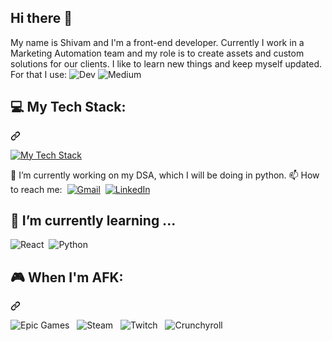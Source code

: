 ## Hi there 👋

<p dir="auto" style="verticle-align: middle;">
My name is Shivam and I'm a front-end developer. Currently I work in a Marketing Automation team and my role is to create assets and custom solutions for our clients. I like to learn new things and keep myself updated. For that I use: 
  <img src="https://img.shields.io/badge/dev.to-0A0A0A?style=for-the-badge&logo=dev.to&logoColor=white" alt="Dev">
  <img src="https://img.shields.io/badge/Medium-12100E?style=for-the-badge&logo=medium&logoColor=white" alt="Medium">
</p>

<div class="markdown-heading" dir="auto">
  <h2 class="heading-element" dir="auto">💻 My Tech Stack:</h2>
  <a id="user-content--my-tech-stack" class="anchor" aria-label="Permalink: 💻 My Tech Stack:" href="#-my-tech-stack">
    <svg class="octicon octicon-link" viewBox="0 0 16 16" version="1.1" width="16" height="16" aria-hidden="true">
      <path d="m7.775 3.275 1.25-1.25a3.5 3.5 0 1 1 4.95 4.95l-2.5 2.5a3.5 3.5 0 0 1-4.95 0 .751.751 0 0 1 .018-1.042.751.751 0 0 1 1.042-.018 1.998 1.998 0 0 0 2.83 0l2.5-2.5a2.002 2.002 0 0 0-2.83-2.83l-1.25 1.25a.751.751 0 0 1-1.042-.018.751.751 0 0 1-.018-1.042Zm-4.69 9.64a1.998 1.998 0 0 0 2.83 0l1.25-1.25a.751.751 0 0 1 1.042.018.751.751 0 0 1 .018 1.042l-1.25 1.25a3.5 3.5 0 1 1-4.95-4.95l2.5-2.5a3.5 3.5 0 0 1 4.95 0 .751.751 0 0 1-.018 1.042.751.751 0 0 1-1.042.018 1.998 1.998 0 0 0-2.83 0l-2.5 2.5a1.998 1.998 0 0 0 0 2.83Z"></path></svg>
  </a>
</div>
<p dir="auto">
  <a href="https://skillicons.dev" target="_blank">
  <img src="https://skillicons.dev/icons?i=js,html,css,sass" alt="My Tech Stack">
  </a>
</p>

🔭 I’m currently working on my DSA, which I will be doing in python.
📫 How to reach me: &nbsp;<a href="mailto:itsshivampandey@gmail.com" rel="noopener noreferrer nofollow" target="_blank"><img src="https://img.shields.io/badge/Gmail-D14836?style=for-the-badge&logo=gmail&logoColor=white" alt="Gmail"></a>&nbsp;
<a href="https://www.linkedin.com/in/shivam-pandey-8bb67b158/" rel="noopener noreferrer nofollow" target="_blank"><img src="https://img.shields.io/badge/linkedin-%230077B5.svg?style=for-the-badge&logo=linkedin&logoColor=white" alt="LinkedIn"></a>

<div class="markdown-heading"> <h2 class="markdown-heading" dir="auto"> 🌱 I’m currently learning ...</h2> 
<p dir="auto"><img src="https://img.shields.io/badge/react-%2320232a.svg?style=for-the-badge&logo=react&logoColor=%2361DAFB" alt="React">&nbsp;
  <img src="https://img.shields.io/badge/python-3670A0?style=for-the-badge&logo=python&logoColor=ffdd54" alt="Python">
</p>
  </div>

  <div class="markdown-heading" dir="auto"><h2 class="heading-element" dir="auto">🎮 When I'm AFK:</h2><a id="user-content--when-im-afk" class="anchor" aria-label="Permalink: 🎮 When I'm AFK:" href="#-when-im-afk"><svg class="octicon octicon-link" viewBox="0 0 16 16" version="1.1" width="16" height="16" aria-hidden="true"><path d="m7.775 3.275 1.25-1.25a3.5 3.5 0 1 1 4.95 4.95l-2.5 2.5a3.5 3.5 0 0 1-4.95 0 .751.751 0 0 1 .018-1.042.751.751 0 0 1 1.042-.018 1.998 1.998 0 0 0 2.83 0l2.5-2.5a2.002 2.002 0 0 0-2.83-2.83l-1.25 1.25a.751.751 0 0 1-1.042-.018.751.751 0 0 1-.018-1.042Zm-4.69 9.64a1.998 1.998 0 0 0 2.83 0l1.25-1.25a.751.751 0 0 1 1.042.018.751.751 0 0 1 .018 1.042l-1.25 1.25a3.5 3.5 0 1 1-4.95-4.95l2.5-2.5a3.5 3.5 0 0 1 4.95 0 .751.751 0 0 1-.018 1.042.751.751 0 0 1-1.042.018 1.998 1.998 0 0 0-2.83 0l-2.5 2.5a1.998 1.998 0 0 0 0 2.83Z"></path></svg></a></div>
  <p dir="auto">
    <img src="https://img.shields.io/badge/epicgames-%23313131.svg?style=for-the-badge&logo=epicgames&logoColor=white" alt="Epic Games" data-canonical-src="https://img.shields.io/badge/epicgames-%23313131.svg?style=for-the-badge&logo=epicgames&logoColor=white" style="max-width: 100%;"> &nbsp;
    <img src="https://img.shields.io/badge/steam-%23000000.svg?style=for-the-badge&amp;logo=steam&amp;logoColor=white" alt="Steam" data-canonical-src="https://img.shields.io/badge/steam-%23000000.svg?style=for-the-badge&amp;logo=steam&amp;logoColor=white" style="max-width: 100%;"> &nbsp;
<img src="https://img.shields.io/badge/Twitch-%239146FF.svg?style=for-the-badge&logo=Twitch&logoColor=white" alt="Twitch" data-canonical-src="https://img.shields.io/badge/Twitch-%239146FF.svg?style=for-the-badge&logo=Twitch&logoColor=white" style="max-width: 100%;"> &nbsp;
<img src="https://img.shields.io/badge/Crunchyroll-F47521?style=for-the-badge&amp;logo=crunchyroll&amp;logoColor=white" alt="Crunchyroll" data-canonical-src="https://img.shields.io/badge/Crunchyroll-F47521?style=for-the-badge&amp;logo=crunchyroll&amp;logoColor=white" style="max-width: 100%;"></a></p>



<!--
**ShivamKr-Pandey/ShivamKr-Pandey** is a ✨ _special_ ✨ repository because its `README.md` (this file) appears on your GitHub profile.

Here are some ideas to get you started:

- 🔭 I’m currently working on ...
- 🌱 I’m currently learning ...
- 👯 I’m looking to collaborate on ...
- 🤔 I’m looking for help with ...
- 💬 Ask me about ...
- 📫 How to reach me: ...
- 😄 Pronouns: ...
- ⚡ Fun fact: ...
-->
